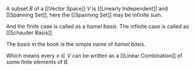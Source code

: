 A subset $B$ of a [[Vector Space]] $V$ is [[Linearly Independent]] and [[Spanning Set]], here the [[Spanning Set]] may be infinite sum. 

And the finite case is called as a *hamel basis*. The infinite case is called as [[Schauder Basis]].

The *basis* in the book is the simple name of *hamel basis*.

Which means every $v \in V$ can be written as a [[Linear Combination]] of some finte elements of $B$.